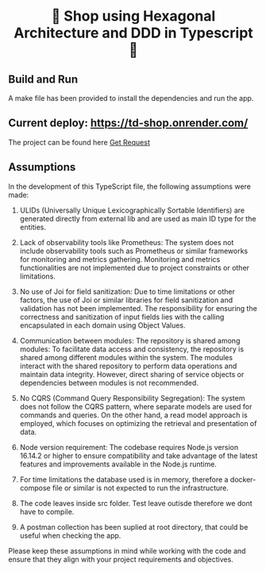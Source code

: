 <h1 align="center">
  🎯 Shop using Hexagonal Architecture and DDD in Typescript 🎯
</h1>

## Build and Run

A make file has been provided to install the dependencies and run the app.

## Current deploy: <https://td-shop.onrender.com/>

The project can be found here [Get Request](https://td-shop.onrender.com/v1/customers)

## Assumptions

In the development of this TypeScript file, the following assumptions were made:

1. ULIDs (Universally Unique Lexicographically Sortable Identifiers) are
   generated directly from external lib and are used as main ID type for the
   entities.

2. Lack of observability tools like Prometheus: The system does not include
   observability tools such as Prometheus or similar frameworks for monitoring
   and metrics gathering. Monitoring and metrics functionalities are not
   implemented due to project constraints or other limitations.

3. No use of Joi for field sanitization: Due to time limitations or other
   factors, the use of Joi or similar libraries for field sanitization and
   validation has not been implemented. The responsibility for ensuring the
   correctness and sanitization of input fields lies with the calling
   encapsulated in each domain using Object Values.

4. Communication between modules: The repository is shared among modules: To
   facilitate data access and consistency, the repository is shared among
   different modules within the system. The modules interact with the shared
   repository to perform data operations and maintain data integrity. However,
   direct sharing of service objects or dependencies between modules is not
   recommended.

5. No CQRS (Command Query Responsibility Segregation): The system does not
   follow the CQRS pattern, where separate models are used for commands and
   queries. On the other hand, a read model approach is employed, which
   focuses on optimizing the retrieval and presentation of data.

6. Node version requirement: The codebase requires Node.js version 16.14.2 or
   higher to ensure compatibility and take advantage of the latest features and
   improvements available in the Node.js runtime.
  
7. For time limitations the database used is in memory, therefore a
   docker-compose file or similar is not expected to run the infrastructure.

8. The code leaves inside src folder. Test leave outisde therefore we dont have
   to compile.
  
9. A postman collection has been suplied at root directory, that could be useful
   when checking the app.

Please keep these assumptions in mind while working with the code and ensure
that they align with your project requirements and objectives.
